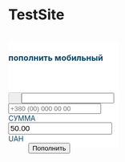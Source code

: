 # TestSite

<html>
<head>
<meta http-equiv="Content-Type" content="text/html; charset=UTF-8">
<style>
@media only screen and (max-width: 768px)
.rapid-payment {
    position: absolute;
    top: 383px;
    height: 97px;
    width: 94.5%;
    margin-left: 6px;
}

@media only screen and (max-width: 992px)
.rapid-payment {
    height: 50px;
    width: 731px;
    margin-left: 13px;
}
.rapid-payment {
    float: left;
    background: #fff;
    width: 220px;
    height: 212px;
    margin-top: 17px;
    color: #0b4668;
}

.input-group-addon, .input-group-btn {
    width: 1%;
    white-space: nowrap;
    vertical-align: middle;
}
.input-group-addon {
    padding: 3px 12px;
    font-size: 12px;
    font-weight: 400;
    line-height: 1;
    color: #555;
    text-align: center;
    background-color: #eee;
    border: 1px solid #ccc;
    border-radius: 4px;
    border-top-right-radius: 0;
    border-bottom-right-radius: 0;
}
	
@media only screen and (max-width: 768px)
.phone-sum-wrap {
    margin-left: 10px;
    width: 90px;
}
@media only screen and (max-width: 992px)
.phone-sum-wrap {
    width: 105px;
    display: inline-block;
    padding-top: 3px;
    margin-left: 25px;
}

.input-group .form-control:last-child, .input-group-addon:last-child, .input-group-btn:first-child>.btn-group:not(:first-child)>.btn, .input-group-btn:first-child>.btn:not(:first-child), .input-group-btn:last-child>.btn, .input-group-btn:last-child>.btn-group>.btn, .input-group-btn:last-child>.dropdown-toggle {
    border-top-left-radius: 0;
    border-bottom-left-radius: 0;
}

</style>
<script async src="/js/widget.pack.js"></script>

</head>
<body>
<div class="rapid-payment">
<form name="charger" action="https://www.ipay.ua/charger/" onsubmit="return IPayForm();" style="width: auto; margin: 0 auto;"> 
    <input type="hidden" name="act" value="pay"> 
	<input type="hidden" name="bill" value=""> 
	<h3>пополнить мобильный</h3> 
	<dt class="hidden-sm hidden-xs">
	<input type="hidden" name="lang" value="ru"> 
	<div class="img-mobile" style="height: 30px; width: 220px;"></div> 
	</dt> 
	<dl> <div class="input-group "> 
	<span class="input-group-addon"> 
	<span><i class="fa fa-mobile fa-2x"></i></span> 
	</span>
        <input type="tel" class="hidden" minlength="10" maxlength="13" name="account" value="">
        <input type="tel" name="account_insert" pattern="^([\+])??(380)??\s??\((63|73|93|67|96|97|98|39|68|50|66|91|92|94|95|99|48)\)\s??([0-9\s]){9}" maxlength="19" tabindex="7" class="form-control phone-masks tel " placeholder="+380 (00) 000 00 00" minlength="19" autocomplete="off" required="required"> 
		</div> <div class="xs"> 
		<div class="phone-sum-wrap"> 
		<span class="hidden-sm hidden-xs phone-sum">СУММА</span> 
		<input type="text" style="font-size: 110%;" min="1" max="1500" name="amount" required="1" class="sum" value="50.00"> 
		<span class="hidden-sm hidden-xs">UAH</span> 
		</div> 
		<dd> <input type="submit" onclick="return IPayForm(); $(this).show();" id="IPayForm" class="confirm-btn" value="Пополнить"> </dd> 
		</div> 
		</dl> 
		</form> 
		</div>  
</div>
</body>

</html>
